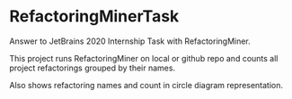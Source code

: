 # RefactoringMinerTask

Answer to JetBrains 2020 Internship Task with RefactoringMiner.

This project runs RefactoringMiner on local or github repo and counts all project refactorings grouped by their names.

Also shows refactoring names and count in circle diagram representation.
